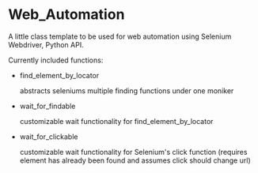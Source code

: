 # Web_Automation
A little class template to be used for web automation using Selenium Webdriver, Python API.

Currently included functions:

  - find_element_by_locator
  
      abstracts seleniums multiple finding functions under one moniker
  
  - wait_for_findable
  
      customizable wait functionality for find_element_by_locator
  
  - wait_for_clickable
  
      customizable wait functionality for Selenium's click function
      (requires element has already been found and assumes click should change url)
